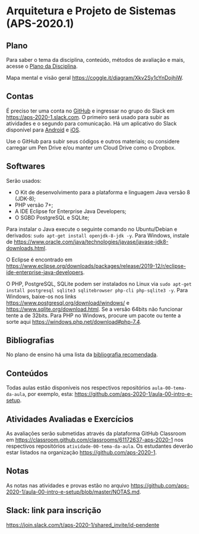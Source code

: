 # Arquitetura e Projeto de Sistemas (APS-2020.1)

## Plano

Para saber o tema da disciplina, conteúdo, métodos de avaliação e mais, acesse o [Plano da Disciplina](https://github.com/aps-2020-1/aula-00-intro-e-setup/blob/master/PLANO.md).

Mapa mental e visão geral <https://coggle.it/diagram/Xkv2Sy1cYnDojhiW>.

## Contas

É preciso ter uma conta no [GitHub](https://github.com/join) e ingressar no grupo do Slack em <https://aps-2020-1.slack.com>. O primeiro será usado para subir as atividades e o segundo para comunicação. Há um aplicativo do Slack disponível para [Android](https://play.google.com/store/apps/details?id=com.Slack&hl=pt_BR) e [iOS](https://itunes.apple.com/br/app/slack/id618783545).

Use o GitHub para subir seus códigos e outros materiais; ou considere carregar um Pen Drive e/ou manter um Cloud Drive como o Dropbox.

## Softwares

Serão usados:

* O Kit de desenvolvimento para a plataforma e linguagem Java versão 8 (JDK-8);
* PHP versão 7+;
* A IDE Eclipse for Enterprise Java Developers;
* O SGBD PostgreSQL e SQLite;

Para instalar o Java execute o seguinte comando no Ubuntu/Debian e derivados: `sudo apt-get install openjdk-8-jdk -y`. Para Windows, instale de <https://www.oracle.com/java/technologies/javase/javase-jdk8-downloads.html>.

O Eclipse é encontrado em <https://www.eclipse.org/downloads/packages/release/2019-12/r/eclipse-ide-enterprise-java-developers>.

O PHP, PostgreSQL, SQLite podem ser instalados no Linux via `sudo apt-get install postgresql sqlite3 sqlitebrowser php-cli php-sqlite3 -y`. Para Windows, baixe-os nos links <https://www.postgresql.org/download/windows/> e <https://www.sqlite.org/download.html>. Se a versão 64bits não funcionar tente a de 32bits. Para PHP no Windows, procure um pacote ou tente a sorte aqui <https://windows.php.net/download#php-7.4>.

## Bibliografias

No plano de ensino há uma lista da [bibliografia recomendada](bibliografia.jpg).

## Conteúdos

Todas aulas estão disponíveis nos respectivos repositórios `aula-00-tema-da-aula`, por exemplo, esta: <https://github.com/aps-2020-1/aula-00-intro-e-setup>.

## Atividades Avaliadas e Exercícios

As avaliações serão submetidas através da plataforma GitHub Classroom em <https://classroom.github.com/classrooms/61172637-aps-2020-1> nos respectivos repositórios `atividade-00-tema-da-aula`. Os estudantes deverão estar listados na organização <https://github.com/aps-2020-1>.

## Notas

As notas nas atividades e provas estão no arquivo <https://github.com/aps-2020-1/aula-00-intro-e-setup/blob/master/NOTAS.md>.

## Slack: link para inscrição

<https://join.slack.com/t/aps-2020-1/shared_invite/id-pendente>
